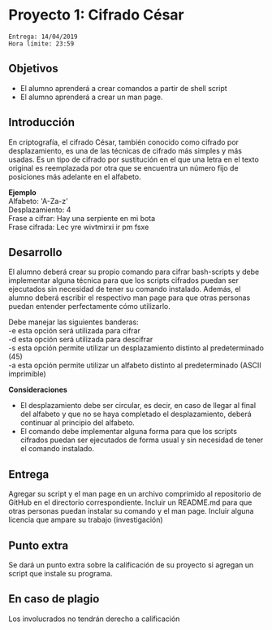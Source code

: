 # Proyecto 1: Cifrado César
````
Entrega: 14/04/2019
Hora límite: 23:59
````
## Objetivos
* El alumno aprenderá a crear comandos a partir de shell script 
* El alumno aprenderá a crear un man page.

## Introducción
En criptografía, el cifrado César, también conocido como cifrado por desplazamiento, es una de las técnicas de cifrado más simples y más usadas. Es un tipo de cifrado por sustitución en el que una letra en el texto original es reemplazada por otra que se encuentra un número fijo de posiciones más adelante en el alfabeto. 

**Ejemplo**  
Alfabeto: 'A-Za-z'  
Desplazamiento: 4  
Frase a cifrar: Hay una serpiente en mi bota  
Frase cifrada: Lec yre wivtmirxi ir pm fsxe  

## Desarrollo
El alumno deberá crear su propio comando para cifrar bash-scripts y debe implementar alguna técnica para que los scripts cifrados puedan ser ejecutados sin necesidad de tener su comando instalado. Además, el alumno deberá escribir el respectivo man page para que otras personas puedan entender perfectamente cómo utilizarlo.

Debe manejar las siguientes banderas:  
-e esta opción será utilizada para cifrar  
-d esta opción será utilizada para descifrar  
-s esta opción permite utilizar un desplazamiento distinto al predeterminado (45)  
-a esta opción permite utilizar un alfabeto distinto al predeterminado (ASCII imprimible)  

**Consideraciones**
* El desplazamiento debe ser circular, es decir, en caso de llegar al final del alfabeto y que no se haya completado el desplazamiento, deberá continuar al principio del alfabeto.
* El comando debe implementar alguna forma para que los scripts cifrados puedan ser ejecutados de forma usual y sin necesidad de tener el comando instalado.

## Entrega
Agregar su script y el man page en un archivo comprimido al repositorio de GitHub en el directorio correspondiente.
Incluir un README.md para que otras personas puedan instalar su comando y el man page.
Incluir alguna licencia que ampare su trabajo (investigación)

## Punto extra
Se dará un punto extra sobre la calificación de su proyecto si agregan un script que instale su programa.

## En caso de plagio
Los involucrados no tendrán derecho a calificación